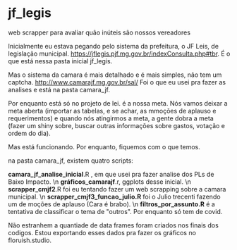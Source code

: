 # jf_legis
web scrapper para avaliar quão inúteis são nossos vereadores

Inicialmente eu estava pegando pelo sistema da prefeitura, o JF Leis, de legislação municipal. <https://jflegis.pjf.mg.gov.br/indexConsulta.php#tbr>.
É o que está nessa pasta inicial jf_legis.

Mas o sistema da camara é mais detalhado e é mais simples, não tem um captcha. <http://www.camarajf.mg.gov.br/sal/>
Foi o que eu usei pra fazer as analises e está na pasta camara_jf.


Por enquanto está só no projeto de lei. é a nossa meta. Nós vamos deixar a meta aberta (importar as tabelas, e se achar, as mmoções de aplauso e requerimentos) e quando nós atingirmos a meta, a gente dobra a meta (fazer um shiny sobre, buscar outras informações sobre gastos, votação e ordem do dia).

Mas está funcionando. Por enquanto, fiquemos com o que temos.

na pasta camara_jf, existem quatro scripts:

**camara_jf_analise_inicial**.R , em que usei pra fazer analise dos PLs de Baixo Impacto. \n
**gráficos_camarajf**.r, ggplots desse inicial. \n
**scrapper_cmjf2**.R foi eu tentando fazer um web scrapping sobre a camara municipal. \n
**scrapper_cmjf3_funcao_julio.R** foi o Julio trecenti fazendo um de moções de aplauso (Cara é brabo). \n
**filtros_por_assunto.R** é a tentativa de classificar o tema de "outros". Por enquanto só tem de covid.

Não estranhem a quantiade de data frames foram criados nos finais dos codigos. Estou exportando esses dados pra fazer os gráficos no floruish.studio.
